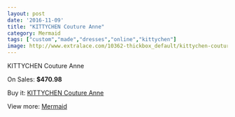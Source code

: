 ```yaml
---
layout: post
date: '2016-11-09'
title: "KITTYCHEN Couture Anne"
category: Mermaid
tags: ["custom","made","dresses","online","kittychen"]
image: http://www.extralace.com/10362-thickbox_default/kittychen-couture-anne.jpg
---
```

KITTYCHEN Couture Anne

On Sales: **$470.98**
<a href="https://www.extralace.com/mermaid/4887-kittychen-couture-anne.html"><amp-img layout="responsive" width="600" height="600" src="//www.extralace.com/10362-thickbox_default/kittychen-couture-anne.jpg" alt="KITTYCHEN Couture Anne 0" /></a>
<a href="https://www.extralace.com/mermaid/4887-kittychen-couture-anne.html"><amp-img layout="responsive" width="600" height="600" src="//www.extralace.com/10363-thickbox_default/kittychen-couture-anne.jpg" alt="KITTYCHEN Couture Anne 1" /></a>

Buy it: [KITTYCHEN Couture Anne](https://www.extralace.com/mermaid/4887-kittychen-couture-anne.html "KITTYCHEN Couture Anne")

View more: [Mermaid](https://www.extralace.com/5-mermaid "Mermaid")